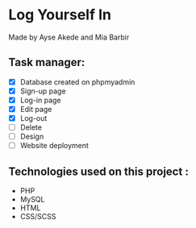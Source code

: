 # Log Yourself In 

Made by Ayse Akede and Mia Barbir


## Task manager: 
- [x] Database created on phpmyadmin
- [x] Sign-up page
- [x] Log-in page
- [x] Edit page 
- [x] Log-out 
- [ ] Delete 
- [ ] Design
- [ ] Website deployment

## Technologies used on this project : 
- PHP 
- MySQL
- HTML 
- CSS/SCSS
